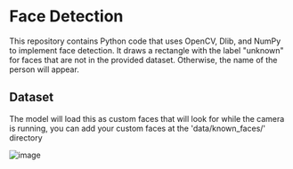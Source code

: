 # Face Detection
This repository contains Python code that uses OpenCV, Dlib, and NumPy to implement face detection. It draws a rectangle with the label "unknown" for faces that are not in the provided dataset. Otherwise, the name of the person will appear.

## Dataset
The model will load this as custom faces that will look for while the camera is running, you can add your custom faces at the 'data/known_faces/' directory 

![image](https://github.com/user-attachments/assets/7097c716-3ee1-4bfa-9a76-ea8e10623486)

